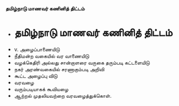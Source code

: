 **தமிழ்நாடு மாணவர் கணினித் திட்டம்**
- # தமிழ்நாடு மாணவர் கணினித் திட்டம்
- v. அழைப்பாணையிடு
- நீதிமன்ற வகையில் வர வாணையிடு
- வழக்கெதிரி அல்லது சான்றாளரை வருகை தரும்படி கட்டளையிடு
- நகர் அரண்வகையில் சரணாகும்படி அறிவி
- கூட்ட அழைப்பு விடு
- வரவழை
-  வரும்படியாகக் கூவியழை
- ஆற்றல் முதலியவற்றை வரவழைத்துக்கொள்.

